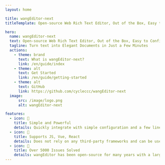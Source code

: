 ```yaml
---
layout: home

title: wangEditor-next
titleTemplate: Open-source Web Rich Text Editor, Out of the Box, Easy to Configure

hero:
  name: wangEditor-next
  text: Open-source Web Rich Text Editor, Out of the Box, Easy to Configure
  tagline: Turn text into Elegant Documents in Just a Few Minutes
  actions:
    - theme: brand
      text: What is wangEditor-next?
      link: /en/guide/index
    - theme: alt
      text: Get Started
      link: /en/guide/getting-started
    - theme: alt
      text: GitHub
      link: https://github.com/cycleccc/wangEditor-next
  image:
      src: /image/logo.png
      alt: wangEditor-next

features:
  - icon: 📝
    title: Simple and Powerful
    details: Quickly integrate with simple configuration and a few lines of code. It includes all common features without needing additional development. It can also be quickly integrated into Vue and React.
  - icon: 🌈
    title: Supports JS, Vue, React
    details: Does not rely on any third-party frameworks and can be used with jQuery, Vue, React, etc. wangEditor provides official Vue and React components.
  - icon: 🧪
    title: Over 5000 Issues Solved
    details: wangEditor has been open-source for many years with a large user base and feedback. We have resolved numerous user issues (see GitHub issues for details).
---
```

<style>
:root {
  --vp-home-hero-name-color: transparent;
  --vp-home-hero-name-background: -webkit-linear-gradient(120deg, #bd34fe 30%, #41d1ff);

  --vp-home-hero-image-background-image: linear-gradient(-45deg, #bd34fe 50%, #47caff 50%);
  --vp-home-hero-image-filter: blur(44px);
}

@media (min-width: 640px) {
  :root {
    --vp-home-hero-image-filter: blur(56px);
  }
}

@media (min-width: 960px) {
  :root {
    --vp-home-hero-image-filter: blur(68px);
  }
}
</style>
